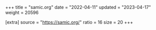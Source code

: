 +++
title = "samic.org"
date = "2022-04-11"
updated = "2023-04-17"
weight = 20596

[extra]
source = "https://samic.org/"
ratio = 16
size = 20
+++
